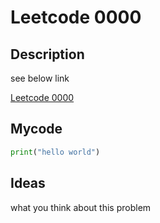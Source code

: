 # Leetcode 0000

## Description

see below link 

[Leetcode 0000](https://leetcode-cn.com/problems/find-n-unique-integers-sum-up-to-zero/)

## Mycode

```python
print("hello world")
```

## Ideas

what you think about this problem